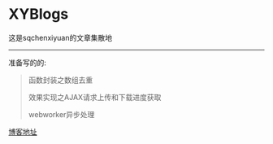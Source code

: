 # XYBlogs
这是sqchenxiyuan的文章集散地

---
准备写的的:
> 函数封装之数组去重
>
> 效果实现之AJAX请求上传和下载进度获取
>
> webworker异步处理

[博客地址](http://www.cxyblogbiu.com/)
